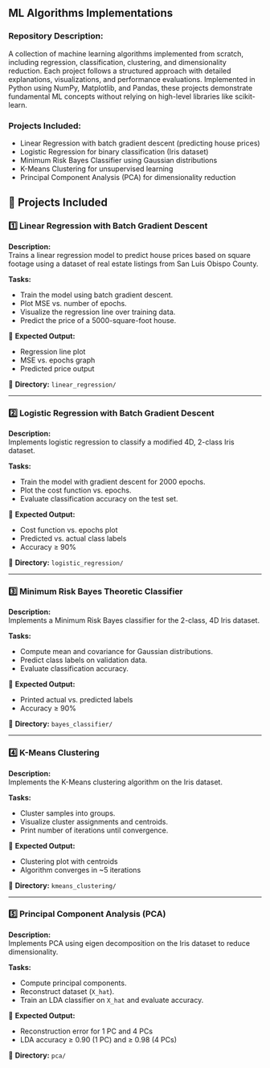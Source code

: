 ## **ML Algorithms Implementations**

### **Repository Description:**
A collection of machine learning algorithms implemented from scratch, including regression, classification, clustering, and dimensionality reduction. Each project follows a structured approach with detailed explanations, visualizations, and performance evaluations. Implemented in Python using NumPy, Matplotlib, and Pandas, these projects demonstrate fundamental ML concepts without relying on high-level libraries like scikit-learn.

### **Projects Included:**
- Linear Regression with batch gradient descent (predicting house prices)
- Logistic Regression for binary classification (Iris dataset)
- Minimum Risk Bayes Classifier using Gaussian distributions
- K-Means Clustering for unsupervised learning
- Principal Component Analysis (PCA) for dimensionality reduction

## 📌 Projects Included

### 1️⃣ Linear Regression with Batch Gradient Descent
**Description:**  
Trains a linear regression model to predict house prices based on square footage using a dataset of real estate listings from San Luis Obispo County.

**Tasks:**
- Train the model using batch gradient descent.
- Plot MSE vs. number of epochs.
- Visualize the regression line over training data.
- Predict the price of a 5000-square-foot house.

📌 **Expected Output:**  
- Regression line plot  
- MSE vs. epochs graph  
- Predicted price output  

📂 **Directory:** `linear_regression/`

---

### 2️⃣ Logistic Regression with Batch Gradient Descent
**Description:**  
Implements logistic regression to classify a modified 4D, 2-class Iris dataset.

**Tasks:**
- Train the model with gradient descent for 2000 epochs.
- Plot the cost function vs. epochs.
- Evaluate classification accuracy on the test set.

📌 **Expected Output:**  
- Cost function vs. epochs plot  
- Predicted vs. actual class labels  
- Accuracy ≥ 90%  

📂 **Directory:** `logistic_regression/`

---

### 3️⃣ Minimum Risk Bayes Theoretic Classifier
**Description:**  
Implements a Minimum Risk Bayes classifier for the 2-class, 4D Iris dataset.

**Tasks:**
- Compute mean and covariance for Gaussian distributions.
- Predict class labels on validation data.
- Evaluate classification accuracy.

📌 **Expected Output:**  
- Printed actual vs. predicted labels  
- Accuracy ≥ 90%  

📂 **Directory:** `bayes_classifier/`

---

### 4️⃣ K-Means Clustering
**Description:**  
Implements the K-Means clustering algorithm on the Iris dataset.

**Tasks:**
- Cluster samples into groups.
- Visualize cluster assignments and centroids.
- Print number of iterations until convergence.

📌 **Expected Output:**  
- Clustering plot with centroids  
- Algorithm converges in ~5 iterations  

📂 **Directory:** `kmeans_clustering/`

---

### 5️⃣ Principal Component Analysis (PCA)
**Description:**  
Implements PCA using eigen decomposition on the Iris dataset to reduce dimensionality.

**Tasks:**
- Compute principal components.
- Reconstruct dataset (`X_hat`).
- Train an LDA classifier on `X_hat` and evaluate accuracy.

📌 **Expected Output:**  
- Reconstruction error for 1 PC and 4 PCs  
- LDA accuracy ≥ 0.90 (1 PC) and ≥ 0.98 (4 PCs)  

📂 **Directory:** `pca/`

